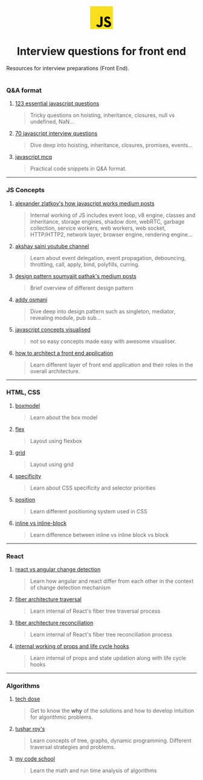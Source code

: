 <div align="center">
  <img height="60" src="https://raw.githubusercontent.com/devAbhijeet/devAbhijeet/master/assets/javascript.svg"> 
  <h1>Interview questions for front end</h1>
</div>
<span>
Resources for interview preparations (Front End).

<br/>
<br/>
</span>

### Q&A format

1. [123 essential javascript questions](https://github.com/ganqqwerty/123-Essential-JavaScript-Interview-Questions)
    > Tricky questions on hoisting, inheritance, closures, null vs undefined, NaN...
2. [70 javascript interview questions](https://dev.to/macmacky/70-javascript-interview-questions-5gfi)
    > Dive deep into hoisting, inheritance, closures, promises, events...
3. [javascript mcq](https://github.com/lydiahallie/javascript-questions)
    > Practical code snippets in Q&A format.

---

### JS Concepts

1. [alexander zlatkov's how javascript works medium posts](https://blog.sessionstack.com/)
	> Internal working of JS includes event loop, v8 engine, classes and inheritance, storage engines, shadow dom, webRTC, garbage collection, service workers, web workers, web socket, HTTP/HTTP2, network layer, browser engine, rendering engine...
2. [akshay saini youtube channel](https://www.youtube.com/c/akshaymarch7/videos)
	> Learn about event delegation, event propagation, debouncing, throttling, call, apply, bind, polyfills, curring.
3. [design pattern soumyajit pathak's medium posts](https://medium.com/better-programming/javascript-design-patterns-25f0faaaa15)
	> Brief overview of different design pattern
4. [addy osmani](https://addyosmani.com/resources/essentialjsdesignpatterns/book)
	> Dive deep into design pattern such as singleton, mediator, revealing module, pub sub...
5. [javascript concepts visualised](https://dev.to/lydiahallie)
	> not so easy concepts made easy with awesome visualiser.
6. [how to architect a front end application](https://dev.to/vycke/how-to-create-a-scalable-and-maintainable-front-end-architecture-4f47)
	> Learn different layer of front end application and their roles in the overall architecture.

---

### HTML, CSS

1. [boxmodel](https://developer.mozilla.org/en-US/docs/Learn/CSS/Building_blocks/The_box_model)
	> Learn about the box model
2. [flex](https://css-tricks.com/snippets/css/a-guide-to-flexbox/)
	> Layout using flexbox
3. [grid](https://yoksel.github.io/grid-cheatsheet/)
	> Layout using grid
4. [specificity](https://css-tricks.com/specifics-on-css-specificity/)
	> Learn about CSS specificity and selector priorities
5. [position](https://css-tricks.com/almanac/properties/p/position/)
	> Learn different positioning system used in CSS
6. [inline vs inline-block](https://alligator.io/css/display-inline-vs-inline-block/)
	> Learn difference between inline vs inline block vs block

---

### React

1. [react vs angular change detection](https://indepth.dev/what-every-front-end-developer-should-know-about-change-detection-in-angular-and-react/)
	> Learn how angular and react differ from each other in the context of change detection mechanism
2. [fiber architecture traversal](https://indepth.dev/the-how-and-why-on-reacts-usage-of-linked-list-in-fiber-to-walk-the-components-tree/)
	> Learn internal of React's fiber tree traversal process
3. [fiber architecture reconciliation]( https://indepth.dev/inside-fiber-in-depth-overview-of-the-new-reconciliation-algorithm-in-react/)
	> Learn internal of React's fiber tree reconciliation process
4. [internal working of props and life cycle hooks](https://indepth.dev/in-depth-explanation-of-state-and-props-update-in-react/)
	> Learn internal of props and state updation along with life cycle hooks

---

### Algorithms

1. [tech dose](https://www.youtube.com/c/TECHDOSE4u/playlists)
	> Get to know the **why** of the solutions and how to develop intuition for algorithmic problems.
2. [tushar roy's](https://www.youtube.com/user/tusharroy2525/playlists)
	> Learn concepts of tree, graphs, dynamic programming. Different traversal strategies and problems.
3.	[my code school](https://www.youtube.com/user/mycodeschool/playlists)
	> Learn the math and run time analysis of algorithms



